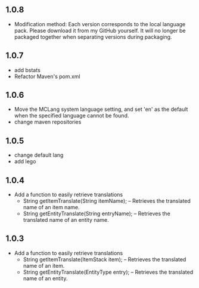 ## 1.0.8
* Modification method: Each version corresponds to the local language pack. Please download it from my GitHub yourself. It will no longer be packaged together when separating versions during packaging.

## 1.0.7
* add bstats 
* Refactor Maven's pom.xml

## 1.0.6
* Move the MCLang system language setting, and set 'en' as the default when the specified language cannot be found.
* change maven repositories

## 1.0.5
* change default lang
* add lego

## 1.0.4
* Add a function to easily retrieve translations
  * String getItemTranslate(String itemName); – Retrieves the translated name of an item name.
  * String getEntityTranslate(String entryName); – Retrieves the translated name of an entity name.
  
## 1.0.3
* Add a function to easily retrieve translations
  * String getItemTranslate(ItemStack item); – Retrieves the translated name of an item.
  * String getEntityTranslate(EntityType entry); – Retrieves the translated name of an entity.